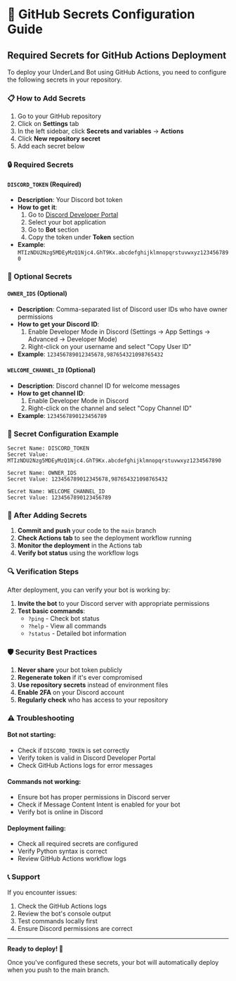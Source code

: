 # 🔑 GitHub Secrets Configuration Guide

## Required Secrets for GitHub Actions Deployment

To deploy your UnderLand Bot using GitHub Actions, you need to configure the following secrets in your repository.

### 📋 How to Add Secrets

1. Go to your GitHub repository
2. Click on **Settings** tab
3. In the left sidebar, click **Secrets and variables** → **Actions**
4. Click **New repository secret**
5. Add each secret below

### 🔒 Required Secrets

#### `DISCORD_TOKEN` (Required)
- **Description**: Your Discord bot token
- **How to get it**:
  1. Go to [Discord Developer Portal](https://discord.com/developers/applications)
  2. Select your bot application
  3. Go to **Bot** section
  4. Copy the token under **Token** section
- **Example**: `MTIzNDU2Nzg5MDEyMzQ1Njc4.GhT9Kx.abcdefghijklmnopqrstuvwxyz1234567890`

### 🔧 Optional Secrets

#### `OWNER_IDS` (Optional)
- **Description**: Comma-separated list of Discord user IDs who have owner permissions
- **How to get your Discord ID**:
  1. Enable Developer Mode in Discord (Settings → App Settings → Advanced → Developer Mode)
  2. Right-click on your username and select "Copy User ID"
- **Example**: `123456789012345678,987654321098765432`

#### `WELCOME_CHANNEL_ID` (Optional)
- **Description**: Discord channel ID for welcome messages
- **How to get channel ID**:
  1. Enable Developer Mode in Discord
  2. Right-click on the channel and select "Copy Channel ID"
- **Example**: `1234567890123456789`

### 📝 Secret Configuration Example

```
Secret Name: DISCORD_TOKEN
Secret Value: MTIzNDU2Nzg5MDEyMzQ1Njc4.GhT9Kx.abcdefghijklmnopqrstuvwxyz1234567890

Secret Name: OWNER_IDS
Secret Value: 123456789012345678,987654321098765432

Secret Name: WELCOME_CHANNEL_ID
Secret Value: 1234567890123456789
```

### 🚀 After Adding Secrets

1. **Commit and push** your code to the `main` branch
2. **Check Actions tab** to see the deployment workflow running
3. **Monitor the deployment** in the Actions tab
4. **Verify bot status** using the workflow logs

### 🔍 Verification Steps

After deployment, you can verify your bot is working by:

1. **Invite the bot** to your Discord server with appropriate permissions
2. **Test basic commands**:
   - `?ping` - Check bot status
   - `?help` - View all commands
   - `?status` - Detailed bot information

### 🛡️ Security Best Practices

1. **Never share** your bot token publicly
2. **Regenerate token** if it's ever compromised
3. **Use repository secrets** instead of environment files
4. **Enable 2FA** on your Discord account
5. **Regularly check** who has access to your repository

### ⚠️ Troubleshooting

#### Bot not starting:
- Check if `DISCORD_TOKEN` is set correctly
- Verify token is valid in Discord Developer Portal
- Check GitHub Actions logs for error messages

#### Commands not working:
- Ensure bot has proper permissions in Discord server
- Check if Message Content Intent is enabled for your bot
- Verify bot is online in Discord

#### Deployment failing:
- Check all required secrets are configured
- Verify Python syntax is correct
- Review GitHub Actions workflow logs

### 📞 Support

If you encounter issues:
1. Check the GitHub Actions logs
2. Review the bot's console output
3. Test commands locally first
4. Ensure Discord permissions are correct

---

**Ready to deploy! 🚀**

Once you've configured these secrets, your bot will automatically deploy when you push to the main branch.
